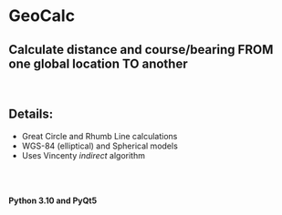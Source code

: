 # GeoCalc

## Calculate distance and course/bearing FROM one global location TO another

<br/>

## Details:
* Great Circle and Rhumb Line calculations
* WGS-84 (elliptical) and Spherical models
* Uses Vincenty *indirect* algorithm

<br/><br/>

**Python 3.10 and PyQt5**





